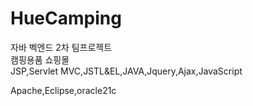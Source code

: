 # HueCamping
자바 벡엔드 2차 팀프로젝트<br/>
캠핑용품 쇼핑몰<br/>
JSP,Servlet MVC,JSTL&EL,JAVA,Jquery,Ajax,JavaScript

Apache,Eclipse,oracle21c
